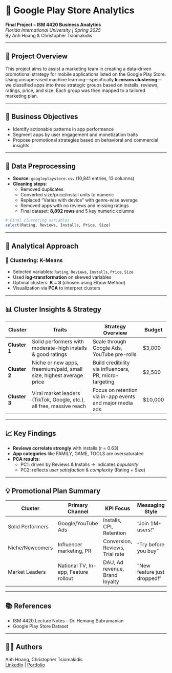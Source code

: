 # 📱 Google Play Store Analytics
**Final Project – ISM 4420 Business Analytics**  
*Florida International University | Spring 2025*  
By Anh Hoang & Christopher Tsiomakidis

---

## 📌 Project Overview
This project aims to assist a marketing team in creating a data-driven promotional strategy for mobile applications listed on the Google Play Store. Using unsupervised machine learning—specifically **k-means clustering**—we classified apps into three strategic groups based on installs, reviews, ratings, price, and size. Each group was then mapped to a tailored marketing plan.

---

## 🎯 Business Objectives
- Identify actionable patterns in app performance
- Segment apps by user engagement and monetization traits
- Propose promotional strategies based on behavioral and commercial insights

---

## 🧼 Data Preprocessing
- **Source**: `googleplaystore.csv` (10,841 entries, 13 columns)
- **Cleaning steps**:
  - Removed duplicates
  - Converted size/price/install units to numeric
  - Replaced “Varies with device” with genre-wise average
  - Removed apps with no reviews and missing ratings
  - Final dataset: **8,892 rows** and 5 key numeric columns

```r
# Final clustering variables
select(Rating, Reviews, Installs, Price, Size)
```

---

## 🧪 Analytical Approach

### 🔹 Clustering: K-Means
- Selected variables: `Rating`, `Reviews`, `Installs`, `Price`, `Size`
- Used **log-transformation** on skewed variables
- Optimal clusters: **K = 3** (chosen using Elbow Method)
- Visualization via **PCA** to interpret clusters

---

## 📊 Cluster Insights & Strategy

| Cluster        | Traits                                                                 | Strategy Overview                                          | Budget  |
|----------------|------------------------------------------------------------------------|------------------------------------------------------------|---------|
| **Cluster 1**  | Solid performers with moderate-high installs & good ratings            | Scale through Google Ads, YouTube pre-rolls                | $3,000  |
| **Cluster 2**  | Niche or new apps, freemium/paid, small size, highest average price    | Build credibility via influencers, PR, micro-targeting     | $2,500  |
| **Cluster 3**  | Viral market leaders (TikTok, Google, etc.), all free, massive reach   | Focus on retention via in-app events and major media ads   | $10,000 |

---

## 📈 Key Findings

- **Reviews correlate strongly** with installs (r = 0.63)
- **App categories** like FAMILY, GAME, TOOLS are oversaturated
- **PCA results**:
  - PC1: driven by Reviews & Installs → indicates *popularity*
  - PC2: reflects *user satisfaction* & *complexity* (Rating + Size)

---

## 💡 Promotional Plan Summary

| Cluster         | Primary Channel                      | KPI Focus                          | Messaging Style                         |
|-----------------|---------------------------------------|-------------------------------------|------------------------------------------|
| Solid Performers| Google/YouTube Ads                   | Installs, CPI, Retention            | “Join 1M+ users!”                         |
| Niche/Newcomers | Influencer marketing, PR             | Conversion, Reviews, Trial rate     | “Try before you buy”                     |
| Market Leaders  | National TV, In-app, Feature rollout | DAU, Ad revenue, Brand loyalty      | “New feature just dropped!”              |

---

## 📚 References
- ISM 4420 Lecture Notes – Dr. Hemang Subramanian
- Google Play Store Dataset 

---

## 👩‍💻 Authors
Anh Hoang, 
Christopher Tsiomakidis  
[LinkedIn](https://www.linkedin.com/in/anhhoang29/) | [Portfolio](https://github.com/claire029)
